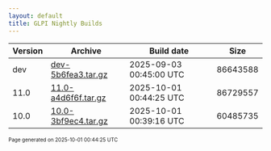 ```yaml
---
layout: default
title: GLPI Nightly Builds
---
```


Version|Archive|Build date|Size
---|---|---|---
dev|[dev-5b6fea3.tar.gz](dev-5b6fea3.tar.gz)|2025-09-03 00:45:00 UTC|86643588
11.0|[11.0-a4d6f6f.tar.gz](11.0-a4d6f6f.tar.gz)|2025-10-01 00:44:25 UTC|86729557
10.0|[10.0-3bf9ec4.tar.gz](10.0-3bf9ec4.tar.gz)|2025-10-01 00:39:16 UTC|60485735

<font size="1">Page generated on 2025-10-01 00:44:25 UTC</font>

